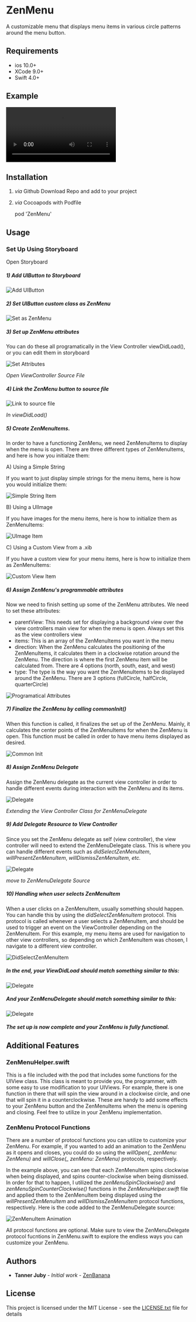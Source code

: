 # ZenMenu

A customizable menu that displays menu items in various circle patterns around the menu button.

## Requirements

* ios 10.0+
* XCode 9.0+
* Swift 4.0+

## Example


![Full Demo](/Assets/ReadMe-Videos/All.mp4)




## Installation

1) *via* Github
	Download Repo and add to your project

2) *via* Cocoapods with Podfile
	
	pod 'ZenMenu'
	

## Usage


### Set Up Using Storyboard


Open Storyboard 

##### 1) Add UIButton to Storyboard

![Add UIButton](/Assets/ReadMe-Images/Add-UIButton-To-SB.png)


##### 2) Set UIButton custom class as ZenMenu

![Set as ZenMenu](/Assets/ReadMe-Images/Set-Button-As-ZenMenu.png)


##### 3) Set up ZenMenu attributes

You can do these all programatically in the View Controller viewDidLoad(), or you can edit them in storyboard

![Set Attributes](/Assets/ReadMe-Images/Set-ZenMenu-Attributes-SB.png)


*Open ViewController Source File*


##### 4) Link the ZenMenu button to source file

![Link to source file](/Assets/ReadMe-Images/Set-ZenMenu-As-UIOutlet.png)


*In viewDidLoad()*


##### 5) Create ZenMenuItems. 

In order to have a functioning ZenMenu, we need ZenMenuItems to display when the menu is open. There are three different types of ZenMenuItems, and here is how you initialze them:
	
A) Using a Simple String

   If you want to just display simple strings for the menu items, here is how you would initialize them:
  
   ![Simple String Item](/Assets/ReadMe-Images/Init-ZenMenuItem-As-String.png)	
	
	
B) Using a UIImage

   If you have images for the menu items, here is how to initialize them as ZenMenuItems:

   ![UImage Item](/Assets/ReadMe-Images/Init-ZenMenuItem-As-Image.png)
	
	
C) Using a Custom View from a .xib

   If you have a custom view for your menu items, here is how to initialize them as ZenMenuItems:

   ![Custom View Item](/Assets/ReadMe-Images/Init-ZenMenuItem-As-Custom.png)
	

##### 6) Assign ZenMenu's programmable attributes

Now we need to finish setting up some of the ZenMenu attributes. We need to set these attributes:
    
* parentView: This needs set for displaying a background view over the view controllers main view for when the menu is open. Always set this as the view controllers view
* items: This is an array of the ZenMenuItems you want in the menu
* direction: When the ZenMenu calculates the positioning of the ZenMenuItems, it calculates them in a clockwise rotation around the ZenMenu. The direction is where the first ZenMenu item will be calculated from. There are 4 options (north, south, east, and west)
* type: The type is the way you want the ZenMenuItems to be displayed around the ZenMenu. There are 3 options (fullCircle, halfCircle, quarterCircle)

![Programatical Attributes](/Assets/ReadMe-Images/Set-ZenMenu-Attributes.png)
	
	
##### 7) Finalize the ZenMenu by calling commonInit()

When this function is called, it finalizes the set up of the ZenMenu. Mainly, it calculates the center points of the ZenMenuItems for when the ZenMenu is open. This function must be called in order to have menu items displayed as desired.

![Common Init](/Assets/ReadMe-Images/Common-Init.png)


##### 8) Assign ZenMenu Delegate

Assign the ZenMenu delegate as the current view controller in order to handle different events during interaction with the ZenMenu and its items. 

![Delegate](/Assets/ReadMe-Images/Delegate.png)


*Extending the View Controller Class for ZenMenuDelegate*

##### 9) Add Delegate Resource to View Controller

Since you set the ZenMenu delegate as self (view controller), the view controller will need to extend the ZenMenuDelegate class. This is where you can handle different events such as *didSelectZenMenuItem*, *willPresentZenMenuItem*, *willDismissZenMenuItem*, *etc.* 

![Delegate](/Assets/ReadMe-Images/Delegate-Source.png)


*move to ZenMenuDelegate Source*

##### 10) Handling when user selects ZenMenuItem

When a user clicks on a ZenMenuItem, usually something should happen. You can handle this by using the *didSelectZenMenuItem* protocol. This protocol is called whenever a user selects a ZenMenuItem, and should be used to trigger an event on the ViewController depending on the ZenMenuItem. For this example, my menu items are used for navigation to other view controllers, so depending on which ZenMenuItem was chosen, I navigate to a different view controller.

![DidSelectZenMenuItem](/Assets/ReadMe-Images/Did-Select-ZenMenuItem.png)


##### In the end, your ViewDidLoad should match something similar to this:

![Delegate](/Assets/ReadMe-Images/Final-ViewDidLoad.png)


##### And your ZenMenuDelegate should match something similar to this:

![Delegate](/Assets/ReadMe-Images/Final-Delegate.png)


##### The set up is now complete and your ZenMenu is fully functional.


## Additional Features


### ZenMenuHelper.swift

This is a file included with the pod that includes some functions for the UIView class. This class is meant to provide you, the programmer, with some easy to use modification to your UIViews. For example, there is one function in there that will spin the view around in a clockwise circle, and one that will spin it in a counterclockwise. These are handy to add some effects to your ZenMenu button and the ZenMenuItems when the menu is opening and closing. Feel free to utilize in your ZenMenu implementation. 

### ZenMenu Protocol Functions

There are a number of protocol functions you can utilize to customize your ZenMenu. For example, if you wanted to add an animation to the ZenMenu as it opens and closes, you could do so using the *willOpen(_ zenMenu: ZenMenu)* and *willClose(_ zenMenu: ZenMenu)* protocols, respectively. 

In the example above, you can see that each ZenMenuItem spins clockwise when being displayed, and spins counter-clockwise when being dismissed. In order for that to happen, I utilized the *zenMenuSpinClockwise()* and *zenMenuSpinCounterClockwise()* functions in the *ZenMenuHelper.swift* file and applied them to the ZenMenuItem being displayed using the *willPresentZenMenuItem* and *willDismissZenMenuItem* protocol functions, respectively. Here is the code added to the ZenMenuDelegate source:

![ZenMenuItem Animation](/Assets/ReadMe-Images/ZenMenuItem-Animation.png)


All protocol functions are optional. Make sure to view the ZenMenuDelegate protocol fucntions in ZenMenu.swift to explore the endless ways you can customize your ZenMenu.


## Authors

* **Tanner Juby** - *Initial work* - [ZenBanana](https://github.com/ZenBanana)


## License

This project is licensed under the MIT License - see the [LICENSE.txt](LICENSE.txt) file for details

